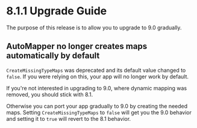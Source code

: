 # 8.1.1 Upgrade Guide

The purpose of this release is to allow you to upgrade to 9.0 gradually.

## AutoMapper no longer creates maps automatically by default

`CreateMissingTypeMaps` was deprecated and its default value changed to `false`. If you were relying on this, your app will no longer work by default.

If you're not interested in upgrading to 9.0, where dynamic mapping was removed, you should stick with 8.1.

Otherwise you can port your app gradually to 9.0 by creating the needed maps. Setting `CreateMissingTypeMaps` to `false` will get you the 9.0 behavior and setting it to `true` will revert to the 8.1 behavior.
